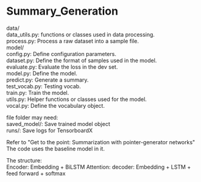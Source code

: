 # Summary_Generation  
data/   
 data_utils.py: functions or classes used in data processing.  
 process.py: Process a raw dataset into a sample file.  
model/  
 config.py: Define configuration parameters.  
 dataset.py: Define the format of samples used in the model.  
 evaluate.py: Evaluate the loss in the dev set.  
 model.py: Define the model.  
 predict.py: Generate a summary.  
 test_vocab.py: Testing vocab.  
 train.py: Train the model.  
 utils.py: Helper functions or classes used for the model.  
 vocal.py: Define the vocabulary object. 
 
 file folder may need:  
 saved_model/: Save trained model object  
 runs/: Save logs for TensorboardX  
 
 Refer to 
 "Get to the point: Summarization with pointer-generator networks"
 The code uses the baseline model in it.
 
 The structure:  
 Encoder: Embedding + BiLSTM
 Attention:
 decoder: Embedding + LSTM + feed forward + softmax
 
